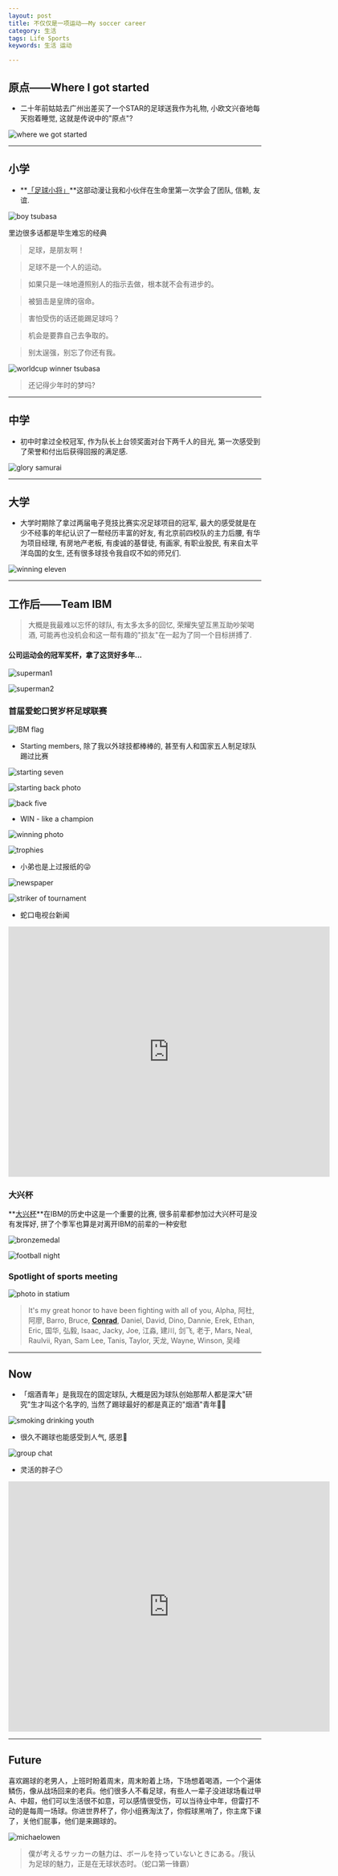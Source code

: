 ```yaml
---
layout: post
title: 不仅仅是一项运动——My soccer career
category: 生活
tags: Life Sports
keywords: 生活 运动

---
```


## 原点——Where I got started

- 二十年前姑姑去广州出差买了一个STAR的足球送我作为礼物, 小欧文兴奋地每天抱着睡觉, 这就是传说中的"原点"?

![where we got started](http://ws1.sinaimg.cn/large/007ozevdgy1fwx1oy4idfj30sg0lc780.jpg)

---

## 小学

- **[「足球小将」](http://baike.baidu.com/link?url=AHDXHJnr7Rd7vcZN6xNO3_vgPunKMWgzmDlWx3sM_35S39QhimLVlFqJHhdv9EYVkT2q9oebZvSD3TQEpi0ShmclsQipzcugxWgQh1aHoKH5Vfhkwihjl4hZhG4P9n7s)**这部动漫让我和小伙伴在生命里第一次学会了团队, 信赖, 友谊. 

![boy tsubasa](http://ws3.sinaimg.cn/large/007ozevdgy1fwx1pf35haj30hk0d5dnt.jpg)

里边很多话都是毕生难忘的经典

> 足球，是朋友啊！

> 足球不是一个人的运动。

> 如果只是一味地遵照别人的指示去做，根本就不会有进步的。

> 被狙击是皇牌的宿命。

> 害怕受伤的话还能踢足球吗？

> 机会是要靠自己去争取的。

> 别太逞强，别忘了你还有我。

![worldcup winner tsubasa](http://wx3.sinaimg.cn/large/007ozevdgy1fwx1prirnlj30mi0g543o.jpg)

> 还记得少年时的梦吗?

---

## 中学

- 初中时拿过全校冠军, 作为队长上台领奖面对台下两千人的目光, 第一次感受到了荣誉和付出后获得回报的满足感.

![glory samurai](http://ws1.sinaimg.cn/large/007ozevdgy1fwx1q45rdhj30se0igqav.jpg)

---

## 大学

- 大学时期除了拿过两届电子竞技比赛实况足球项目的冠军, 最大的感受就是在少不经事的年纪认识了一帮经历丰富的好友, 有北京前四校队的主力后腰, 有华为项目经理, 有房地产老板, 有虔诚的基督徒, 有画家, 有职业股民, 有来自太平洋岛国的女生, 还有很多球技令我自叹不如的师兄们.

![winning eleven](http://wx1.sinaimg.cn/large/007ozevdgy1fwx1qja0uyj30kx0t0al6.jpg)

---

## 工作后——Team IBM

> 大概是我最难以忘怀的球队, 有太多太多的回忆, 荣耀失望互黑互助吵架喝酒, 可能再也没机会和这一帮有趣的"损友"在一起为了同一个目标拼搏了.

#### 公司运动会的冠军奖杯，拿了这货好多年...

![superman1](http://ws2.sinaimg.cn/large/007ozevdgy1fwx1s1y1x7j31w02ioe81.jpg)

![superman2](http://ws1.sinaimg.cn/large/007ozevdgy1fwx1rpt9x5j31w02io4qq.jpg)

### 首届爱蛇口贺岁杯足球联赛

![IBM flag](http://wx1.sinaimg.cn/large/007ozevdgy1fwx1sa7ou1j30u0140thi.jpg)

- Starting members, 除了我以外球技都棒棒的, 甚至有人和国家五人制足球队踢过比赛

![starting seven](http://wx4.sinaimg.cn/large/007ozevdgy1fwx1slbtrkj31400u07do.jpg)

![starting back photo](http://wx2.sinaimg.cn/large/007ozevdgy1fwx1ssjc5nj30u0140tfb.jpg)

![back five](http://wx1.sinaimg.cn/large/007ozevdgy1fwx1t3d73jj30hs0owtbz.jpg)

- WIN - like a champion

![winning photo](http://ws4.sinaimg.cn/large/007ozevdgy1fwx1trrqnrj33v92kykjm.jpg)

![trophies](http://wx2.sinaimg.cn/large/007ozevdgy1fwx1u3t3k0j33v92kynpe.jpg)

- 小弟也是上过报纸的😜

![newspaper](http://ws4.sinaimg.cn/large/007ozevdgy1fwx20ir5ajj30k00zktb5.jpg)

![striker of tournament](http://ws1.sinaimg.cn/large/007ozevdgy1fwx21p3lebj30qo0k0mze.jpg)

- 蛇口电视台新闻

<iframe frameborder="0" width="640" height="498" src="https://v.qq.com/iframe/player.html?vid=a0147cbhbfo&tiny=0&auto=0" allowfullscreen></iframe>

### 大兴杯

**[大兴杯](http://www.daihing.com/website/NewsView.aspx?id=245)**在IBM的历史中这是一个重要的比赛, 很多前辈都参加过大兴杯可是没有发挥好, 拼了个季军也算是对离开IBM的前辈的一种安慰

![bronzemedal](https://wx3.sinaimg.cn/large/007ozevdgy1fxcs3998mbj30sg0sg7f1.jpg)

![football night](http://wx4.sinaimg.cn/large/007ozevdgy1fwx27otnm8j30zk0qoq7s.jpg)

### Spotlight of sports meeting

![photo in statium](http://wx4.sinaimg.cn/large/007ozevdgy1fwx2bd27wtj30qo0f2ad8.jpg)

> It's my great honor to have been fighting with all of you, Alpha, 阿杜, 阿廖, Barro, Bruce, **[Conrad](https://conradicalblog.wordpress.com/)**, Daniel, David, Dino, Dannie, Erek, Ethan, Eric, 国华, 弘毅, Isaac, Jacky, Joe, 江淼, 建川, 剑飞, 老于, Mars, Neal, Raulvii, Ryan, Sam Lee, Tanis, Taylor, 天龙, Wayne, Winson, 吴峰

---

## Now

- 「烟酒青年」是我现在的固定球队, 大概是因为球队创始那帮人都是深大"研究"生才叫这个名字的, 当然了踢球最好的都是真正的"烟酒"青年🚬🍺

![smoking drinking youth](http://wx4.sinaimg.cn/large/007ozevdgy1fwx28qmr0ej30lc0sg12v.jpg)

- 很久不踢球也能感受到人气, 感恩🙏

![group chat](http://ws1.sinaimg.cn/large/007ozevdgy1fwx298vuxxj30eu14t0vn.jpg)

- 灵活的胖子😶

<iframe frameborder="0" width="640" height="498" src="https://v.qq.com/iframe/player.html?vid=w039176mtx7&tiny=0&auto=0" allowfullscreen></iframe>

---

## Future

喜欢踢球的老男人，上班时盼着周末，周末盼着上场，下场想着喝酒，一个个遍体鳞伤，像从战场回来的老兵。他们很多人不看足球，有些人一辈子没进球场看过甲A、中超，他们可以生活很不如意，可以感情很受伤，可以当待业中年，但雷打不动的是每周一场球。你进世界杯了，你小组赛淘汰了，你假球黑哨了，你主席下课了，关他们屁事，他们是来踢球的。

![michaelowen](http://wx2.sinaimg.cn/large/007ozevdgy1fwx29j16m6j30sg0lc3z8.jpg)

> 僕が考えるサッカーの魅力は、ボールを持っていないときにある。/我认为足球的魅力，正是在无球状态时。（蛇口第一锋霸）


